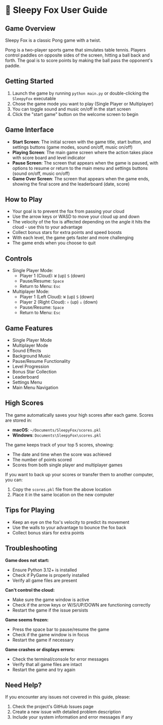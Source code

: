 # 🦊 Sleepy Fox User Guide

## Game Overview
Sleepy Fox is a classic Pong game with a twist.

Pong is a two-player sports game that simulates table tennis. 
Players control paddles on opposite sides of the screen, hitting a ball back and forth. 
The goal is to score points by making the ball pass the opponent's paddle.

## Getting Started
1. Launch the game by running `python main.py` or double-clicking the `SleepyFox` executable
2. Chose the game mode you want to play (Single Player or Multiplayer)
3. You can toggle sound and music on/off in the start screen
4. Click the "start game" button on the welcome screen to begin

## Game Interface
- **Start Screen**: The initial screen with the game title, start button, and settings buttons (game modes, sound on/off, music on/off)
- **Playing Screen**: The main game screen where the action takes place with score board and level indicator
- **Pause Screen**: The screen that appears when the game is paused, with options to resume or return to the main menu and settings buttons (sound on/off, music on/off)
- **Game Over Screen**: The screen that appears when the game ends, showing the final score and the leaderboard (date, score)

## How to Play
- Your goal is to prevent the fox from passing your cloud
- Use the arrow keys or WASD to move your cloud up and down
- The velocity of the fox is affected depending on the angle it hits the cloud - use this to your advantage
- Collect bonus stars for extra points and speed boosts
- With each level, the game gets faster and more challenging
- The game ends when you choose to quit

## Controls
- Single Player Mode:
  - Player 1 (Cloud): `W` (up) `S` (down)
  - Pause/Resume: `Space`
  - Return to Menu: `Esc`
- Multiplayer Mode:
  - Player 1 (Left Cloud): `W` (up) `S` (down)
  - Player 2 (Right Cloud): `↑` (up) `↓` (down)
  - Pause/Resume: `Space`
  - Return to Menu: `Esc`

## Game Features
- Single Player Mode
- Multiplayer Mode
- Sound Effects
- Background Music
- Pause/Resume Functionality
- Level Progression
- Bonus Star Collection
- Leaderboard
- Settings Menu
- Main Menu Navigation

## High Scores

The game automatically saves your high scores after each game. Scores are stored in:
* **macOS**: `~/Documents/SleepyFox/scores.pkl`
* **Windows**: `Documents\SleepyFox\scores.pkl`

The game keeps track of your top 5 scores, showing:
* The date and time when the score was achieved
* The number of points scored
* Scores from both single player and multiplayer games

If you want to back up your scores or transfer them to another computer, you can:
1. Copy the `scores.pkl` file from the above location
2. Place it in the same location on the new computer

## Tips for Playing
- Keep an eye on the fox's velocity to predict its movement
- Use the walls to your advantage to bounce the fox back
- Collect bonus stars for extra points

## Troubleshooting
**Game does not start:**
- Ensure Python 3.12+ is installed
- Check if PyGame is properly installed
- Verify all game files are present

**Can't control the cloud:**
- Make sure the game window is active
- Check if the arrow keys or W/S/UP/DOWN are functioning correctly
- Restart the game if the issue persists

**Game seems frozen:**
- Press the space bar to pause/resume the game
- Check if the game window is in focus
- Restart the game if necessary

**Game crashes or displays errors:**
- Check the terminal/console for error messages
- Verify that all game files are intact
- Restart the game and try again

## Need Help?
If you encounter any issues not covered in this guide, please:

1. Check the project's GitHub Issues page
2. Create a new issue with detailed problem description
3. Include your system information and error messages if any